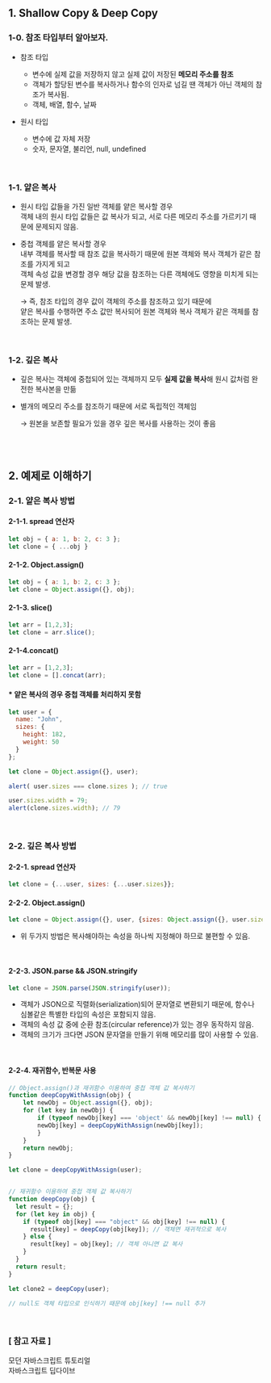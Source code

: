 ## 1. Shallow Copy & Deep Copy
### 1-0. 참조 타입부터 알아보자.
- 참조 타입
    - 변수에 실제 값을 저장하지 않고 실제 값이 저장된 **메모리 주소를 참조**
    - 객체가 할당된 변수를 복사하거나 함수의 인자로 넘길 땐 객체가 아닌 객체의 참조가 복사됨.
    - 객체, 배열, 함수, 날짜

- 원시 타입
    - 변수에 값 자체 저장
    - 숫자, 문자열, 불리언, null, undefined

<br/>

### 1-1. 얕은 복사 
- 원시 타입 값들을 가진 일반 객체를 얕은 복사할 경우<br/>
객체 내의 원시 타입 값들은 값 복사가 되고, 서로 다른 메모리 주소를 가르키기 때문에 문제되지 않음.

- 중첩 객체를 얕은 복사할 경우 <br/> 
내부 객체를 복사할 때 참조 값을 복사하기 때문에 원본 객체와 복사 객체가 같은 참조를 가지게 되고<br/> 
객체 속성 값을 변경할 경우 해당 값을 참조하는 다른 객체에도 영향을 미치게 되는 문제 발생.

    → 즉, 참조 타입의 경우 값이 객체의 주소를 참조하고 있기 때문에 <br/>얕은 복사를 수행하면 주소 값만 복사되어 원본 객체와 복사 객체가 같은 객체를 참조하는 문제 발생.

<br/>

### 1-2. 깊은 복사 
- 깊은 복사는 객체에 중첩되어 있는 객체까지 모두 **실제 값을 복사**해 원시 값처럼 완전한 복사본을 만듦
- 별개의 메모리 주소를 참조하기 때문에 서로 독립적인 객체임
    
    → 원본을 보존할 필요가 있을 경우 깊은 복사를 사용하는 것이 좋음

<br/>
<br/>

## 2. 예제로 이해하기
### 2-1. 얕은 복사 방법
#### 2-1-1. spread 연산자
```js
let obj = { a: 1, b: 2, c: 3 };
let clone = { ...obj }
```
#### 2-1-2. Object.assign()
```js
let obj = { a: 1, b: 2, c: 3 };
let clone = Object.assign({}, obj);
```
#### 2-1-3. slice()
```js 
let arr = [1,2,3];
let clone = arr.slice();
```
#### 2-1-4.concat()
```js 
let arr = [1,2,3];
let clone = [].concat(arr);
```

#### * 얕은 복사의 경우 중첩 객체를 처리하지 못함
```js
let user = {
  name: "John",
  sizes: {
    height: 182,
    weight: 50
  }
};

let clone = Object.assign({}, user);

alert( user.sizes === clone.sizes ); // true

user.sizes.width = 79; 
alert(clone.sizes.width); // 79
```

<br/>

### 2-2. 깊은 복사 방법
#### 2-2-1. spread 연산자 
```js
let clone = {...user, sizes: {...user.sizes}};
```

#### 2-2-2. Object.assign()
```js
let clone = Object.assign({}, user, {sizes: Object.assign({}, user.sizes)});
```
- 위 두가지 방법은 복사해야하는 속성을 하나씩 지정해야 하므로 불편할 수 있음.

<br/>

#### 2-2-3. JSON.parse && JSON.stringify
```js
let clone = JSON.parse(JSON.stringify(user));
```
- 객체가 JSON으로 직렬화(serialization)되어 문자열로 변환되기 때문에, 함수나 심볼같은 특별한 타입의 속성은 포함되지 않음.
- 객체의 속성 값 중에 순환 참조(circular reference)가 있는 경우 동작하지 않음.
- 객체의 크기가 크다면 JSON 문자열을 만들기 위해 메모리를 많이 사용할 수 있음.

<br/>

#### 2-2-4. 재귀함수, 반복문 사용
```js
// Object.assign()과 재귀함수 이용하여 중첩 객체 값 복사하기
function deepCopyWithAssign(obj) {
    let newObj = Object.assign({}, obj);
    for (let key in newObj) {
        if (typeof newObj[key] === 'object' && newObj[key] !== null) {
        newObj[key] = deepCopyWithAssign(newObj[key]);
        }
    }
    return newObj;
}

let clone = deepCopyWithAssign(user);


// 재귀함수 이용하여 중첩 객체 값 복사하기 
function deepCopy(obj) {
  let result = {};
  for (let key in obj) {
    if (typeof obj[key] === "object" && obj[key] !== null) {
      result[key] = deepCopy(obj[key]); // 객체면 재귀적으로 복사
    } else {
      result[key] = obj[key]; // 객체 아니면 값 복사 
    }
  }
  return result;
}

let clone2 = deepCopy(user);

// null도 객체 타입으로 인식하기 때문에 obj[key] !== null 추가
```

<br/>

### [ 참고 자료 ]
모던 자바스크립트 튜토리얼<br/>
자바스크립트 딥다이브